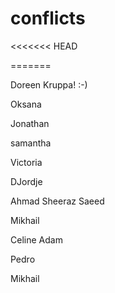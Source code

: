 # conflicts
<<<<<<< HEAD

=======

Doreen Kruppa! :-)

Oksana

Jonathan

samantha

Victoria

DJordje 

Ahmad Sheeraz Saeed

Mikhail

Celine Adam

Pedro

Mikhail